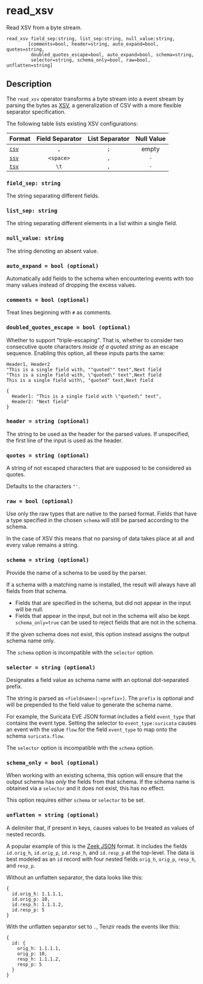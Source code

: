 # read_xsv

Read XSV from a byte stream.

```tql
read_xsv field_sep:string, list_sep:string, null_value:string,
        [comments=bool, header=string, auto_expand=bool, quotes=string,
         doubled_quotes_escape=bool, auto_expand=bool, schema=string,
         selector=string, schema_only=bool, raw=bool, unflatten=string]
```

## Description

The `read_xsv` operator transforms a byte stream into a event stream by parsing
the bytes as [XSV](https://en.wikipedia.org/wiki/Delimiter-separated_values), a
generalization of CSV with a more flexible separator specification.

The following table lists existing XSV configurations:

|Format               |Field Separator|List Separator|Null Value|
|---------------------|:-------------:|:------------:|:--------:|
|[`csv`](read_csv.md)|`,`            |`;`           | empty    |
|[`ssv`](read_ssv.md)|`<space>`      |`,`           |`-`       |
|[`tsv`](read_tsv.md)|`\t`           |`,`           |`-`       |

[csv]: https://en.wikipedia.org/wiki/Comma-separated_values
[xsv]: https://en.wikipedia.org/wiki/Delimiter-separated_values

### `field_sep: string`

The string separating different fields.

### `list_sep: string`

The string separating different elements in a list within a single field.

### `null_value: string`

The string denoting an absent value.

### `auto_expand = bool (optional)`

Automatically add fields to the schema when encountering events with too many
values instead of dropping the excess values.

### `comments = bool (optional)`

Treat lines beginning with `#` as comments.

### `doubled_quotes_escape = bool (optional)`

Whether to support "triple-escaping". That is, whether to consider two consecutive
quote characters *inside of a quoted string* as an escape sequence. Enabling this option, all these inputs parts the same:

```
Header1, Header2
"This is a single field with, ""quoted"" text",Next field
"This is a single field with, \"quoted\" text",Next field
This is a single field with\, "quoted" text,Next field
```
```tql
{
  Header1: "This is a single field with \"quoted\" text",
  Header2: "Next field"
}
```
### `header = string (optional)`

The string to be used as the header for the parsed values. If unspecified, the
first line of the input is used as the header.

### `quotes = string (optional)`

A string of not escaped characters that are supposed to be considered as quotes.

Defaults to the characters `"'`.

### `raw = bool (optional)`

Use only the raw types that are native to the parsed format. Fields that have a type
specified in the chosen `schema` will still be parsed according to the schema.

In the case of XSV this means that no parsing of data takes place at all
and every value remains a string.

### `schema = string (optional)`

Provide the name of a schema to be used by the parser.

If a schema with a matching name is installed, the result will always have
all fields from that schema.
* Fields that are specified in the schema, but did not appear in the input will be null.
* Fields that appear in the input, but not in the schema will also be kept. `schema_only=true`
can be used to reject fields that are not in the schema.

If the given schema does not exist, this option instead assigns the output schema name only.

The `schema` option is incompatible with the `selector` option.

### `selector = string (optional)`

Designates a field value as schema name with an optional dot-separated prefix.

The string is parsed as `<fieldname>[:<prefix>]`. The `prefix` is optional and
will be prepended to the field value to generate the schema name.

For example, the Suricata EVE JSON format includes a field
`event_type` that contains the event type. Setting the selector to
`event_type:suricata` causes an event with the value `flow` for the field
`event_type` to map onto the schema `suricata.flow`.

The `selector` option is incompatible with the `schema` option.

### `schema_only = bool (optional)`

When working with an existing schema, this option will ensure that the output
schema has *only* the fields from that schema. If the schema name is obtained via a `selector`
and it does not exist, this has no effect.

This option requires either `schema` or `selector` to be set.

### `unflatten = string (optional)`

A delimiter that, if present in keys, causes values to be treated as values of
nested records.

A popular example of this is the [Zeek JSON](read_zeek_json.md) format. It
includes the fields `id.orig_h`, `id.orig_p`, `id.resp_h`, and `id.resp_p` at
the top-level. The data is best modeled as an `id` record with four nested
fields `orig_h`, `orig_p`, `resp_h`, and `resp_p`.

Without an unflatten separator, the data looks like this:

```tql title="Without unflattening"
{
  id.orig_h: 1.1.1.1,
  id.orig_p: 10,
  id.resp_h: 1.1.1.2,
  id.resp_p: 5
}
```

With the unflatten separator set to `.`, Tenzir reads the events like this:

```tql title="With 'unflatten'"
{
  id: {
    orig_h: 1.1.1.1,
    orig_p: 10,
    resp_h: 1.1.1.2,
    resp_p: 5
  }
}
```
